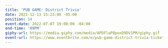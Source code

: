 ```yaml
---
title: 'PUB GAME: District Trivia'
date: 2021-12-13 15:23:00 -05:00
position: 14
event-date: 2022-07-07 19:00:00 -04:00
end-time: '09PM'
giphy-url: https://media.giphy.com/media/APDFlaP8poxD9DV1PM/giphy.gif
event-url: https://www.eventbrite.com/e/pub-game-district-trivia-tickets-372543536747
---
```


